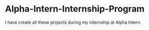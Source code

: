 # Alpha-Intern-Internship-Program
I have create all these projects during my internship at Alpha Intern.
